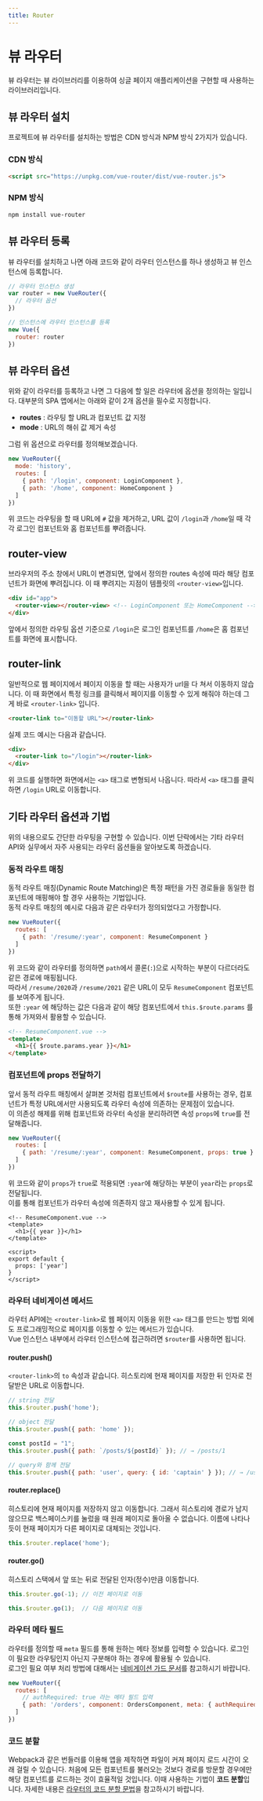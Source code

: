 ```yaml
---
title: Router
---
```


# 뷰 라우터

뷰 라우터는 뷰 라이브러리를 이용하여 싱글 페이지 애플리케이션을 구현할 때 사용하는 라이브러리입니다.

## 뷰 라우터 설치

프로젝트에 뷰 라우터를 설치하는 방법은 CDN 방식과 NPM 방식 2가지가 있습니다.

### CDN 방식

```html
<script src="https://unpkg.com/vue-router/dist/vue-router.js">
```

### NPM 방식

```bash
npm install vue-router
```

## 뷰 라우터 등록

뷰 라우터를 설치하고 나면 아래 코드와 같이 라우터 인스턴스를 하나 생성하고 뷰 인스턴스에 등록합니다.

```js
// 라우터 인스턴스 생성
var router = new VueRouter({
  // 라우터 옵션
})

// 인스턴스에 라우터 인스턴스를 등록
new Vue({
  router: router
})
```

## 뷰 라우터 옵션

위와 같이 라우터를 등록하고 나면 그 다음에 할 일은 라우터에 옵션을 정의하는 일입니다. 대부분의 SPA 앱에서는 아래와 같이 2개 옵션을 필수로 지정합니다.

- **routes** : 라우팅 할 URL과 컴포넌트 값 지정
- **mode** : URL의 해쉬 값 제거 속성

그럼 위 옵션으로 라우터를 정의해보겠습니다.

```js
new VueRouter({
  mode: 'history',
  routes: [
    { path: '/login', component: LoginComponent },
    { path: '/home', component: HomeComponent }
  ]
})
```

위 코드는 라우팅을 할 때 URL에 `#` 값을 제거하고, URL 값이 `/login`과 `/home`일 때 각각 로그인 컴포넌트와 홈 컴포넌트를 뿌려줍니다.

## router-view

브라우저의 주소 창에서 URL이 변경되면, 앞에서 정의한 routes 속성에 따라 해당 컴포넌트가 화면에 뿌려집니다. 이 때 뿌려지는 지점이 템플릿의 `<router-view>`입니다.

```html
<div id="app">
  <router-view></router-view> <!-- LoginComponent 또는 HomeComponent -->
</div>
```

앞에서 정의한 라우팅 옵션 기준으로 `/login`은 로그인 컴포넌트를 `/home`은 홈 컴포넌트를 화면에 표시합니다.

## router-link

일반적으로 웹 페이지에서 페이지 이동을 할 때는 사용자가 url을 다 쳐서 이동하지 않습니다. 이 때 화면에서 특정 링크를 클릭해서 페이지를 이동할 수 있게 해줘야 하는데 그게 바로 `<router-link>` 입니다.

```html
<router-link to="이동할 URL"></router-link>
```

실제 코드 예시는 다음과 같습니다.

```html
<div>
  <router-link to="/login"></router-link>
</div>
```

위 코드를 실행하면 화면에서는 `<a>` 태그로 변형되서 나옵니다. 따라서 `<a>` 태그를 클릭하면 `/login` URL로 이동합니다.

## 기타 라우터 옵션과 기법

위의 내용으로도 간단한 라우팅을 구현할 수 있습니다. 이번 단락에서는 기타 라우터 API와 실무에서 자주 사용되는 라우터 옵션들을 알아보도록 하겠습니다.  

### 동적 라우트 매칭 
동적 라우트 매칭(Dynamic Route Matching)은 특정 패턴을 가진 경로들을 동일한 컴포넌트에 매핑해야 할 경우 사용하는 기법입니다.  
동적 라우트 매칭의 예시로 다음과 같은 라우터가 정의되었다고 가정합니다.  
```js
new VueRouter({
  routes: [
    { path: '/resume/:year', component: ResumeComponent }
  ]
})
```
위 코드와 같이 라우터를 정의하면 `path`에서 콜론(`:`)으로 시작하는 부분이 다르더라도 같은 경로에 매핑됩니다.  
따라서 `/resume/2020`과 `/resume/2021` 같은 URL이 모두 `ResumeComponent` 컴포넌트를 보여주게 됩니다.  
또한 `:year` 에 해당하는 값은 다음과 같이 해당 컴포넌트에서 `this.$route.params` 를 통해 가져와서 활용할 수 있습니다. 
```html
<!-- ResumeComponent.vue -->
<template>
  <h1>{{ $route.params.year }}</h1>
</template>
```

### 컴포넌트에 props 전달하기 
앞서 동적 라우트 매칭에서 살펴본 것처럼 컴포넌트에서 `$route`를 사용하는 경우, 컴포넌트가 특정 URL에서만 사용되도록 라우터 속성에 의존하는 문제점이 있습니다.  
이 의존성 해제를 위해 컴포넌트와 라우터 속성을 분리하려면 속성 `props`에 `true`를 전달해줍니다. 
```js
new VueRouter({
  routes: [
    { path: '/resume/:year', component: ResumeComponent, props: true }
  ]
})
```
위 코드와 같이 `props`가 `true`로 적용되면 `:year`에 해당하는 부분이 `year`라는 `props`로 전달됩니다.  
이를 통해 컴포넌트가 라우터 속성에 의존하지 않고 재사용할 수 있게 됩니다.  
```html{3,8}
<!-- ResumeComponent.vue -->
<template>
  <h1>{{ year }}</h1>
</template>

<script>
export default {
  props: ['year']
}
</script>
```

### 라우터 네비게이션 메서드  
라우터 API에는 `<router-link>`로 웹 페이지 이동을 위한 `<a>` 태그를 만드는 방법 외에도 프로그래밍적으로 페이지를 이동할 수 있는 메서드가 있습니다.  
Vue 인스턴스 내부에서 라우터 인스턴스에 접근하려면 `$router`를 사용하면 됩니다. 
#### router.push()
`<router-link>`의 `to` 속성과 같습니다. 히스토리에 현재 페이지를 저장한 뒤 인자로 전달받은 URL로 이동합니다. 
```javascript
// string 전달
this.$router.push('home'); 

// object 전달  
this.$router.push({ path: 'home' }); 

const postId = "1";
this.$router.push({ path: `/posts/${postId}` }); // → /posts/1

// query와 함께 전달 
this.$router.push({ path: 'user', query: { id: 'captain' } }); // → /user?id=captain
```
#### router.replace()
히스토리에 현재 페이지를 저장하지 않고 이동합니다. 그래서 히스토리에 경로가 남지 않으므로 백스페이스키를 눌렀을 때 원래 페이지로 돌아올 수 없습니다. 이름에 나타나듯이 현재 페이지가 다른 페이지로 대체되는 것입니다. 
```javascript
this.$router.replace('home');
```
#### router.go()
히스토리 스택에서 앞 또는 뒤로 전달된 인자(정수)만큼 이동합니다. 
```javascript
this.$router.go(-1); // 이전 페이지로 이동

this.$router.go(1);  // 다음 페이지로 이동 
```
### 라우터 메타 필드
라우터를 정의할 때 `meta` 필드를 통해 원하는 메타 정보를 입력할 수 있습니다. 로그인이 필요한 라우팅인지 아닌지 구분해야 하는 경우에 활용될 수 있습니다.  
로그인 필요 여부 처리 방법에 대해서는 [네비게이션 가드 문서](../advanced/navigation-guard.md#네비게이션-가드로-인증-정보-확인)를 참고하시기 바랍니다.

```javascript
new VueRouter({
  routes: [
    // authRequired: true 라는 메타 필드 입력
    { path: '/orders', component: OrdersComponent, meta: { authRequired: true } }
  ]
})
```

### 코드 분할  
Webpack과 같은 번들러를 이용해 앱을 제작하면 파일이 커져 페이지 로드 시간이 오래 걸릴 수 있습니다. 처음에 모든 컴포넌트를 불러오는 것보다 경로를 방문할 경우에만 해당 컴포넌트를 로드하는 것이 효율적일 것입니다. 이때 사용하는 기법이 **코드 분할**입니다. 자세한 내용은 [라우터의 코드 분할 문법](../advanced/code-splitting.md#라우터의-코드-분할-문법)을 참고하시기 바랍니다. 

